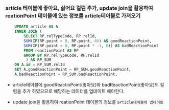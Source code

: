 ### article 테이블에 좋아요, 싫어요 컬럼 추가, update join을 활용하여 reationPoint 테이블에 있는 정보를 article테이블로 가져오기

```sql
    UPDATE article AS A
    INNER JOIN (
        SELECT RP.relTypeCode, RP.relId,
        SUM(IF(RP.point > 0, RP.point, 0)) AS goodReactionPoint,
        SUM(IF(RP.point < 0, RP.point * -1, 0)) AS badReactionPoint
        FROM reactionPoint AS RP
        GROUP BY RP.relTypeCode, RP.relId
   		 ) AS RP_SUM
    ON A.id = RP_SUM.relId
    SET A.goodReactionPoint = RP_SUM.goodReactionPoint,
    A.badReactionPoint = RP_SUM.badReactionPoint;
```

- article테이블에 goodReactioPoint(좋아요)와 badReactionPoint(좋아요)의 컬럼을 추가 하였으므로 해당하는 데이터를 업데이트 해야한다.

- update join을 활용하여 reationPoint 테이블의 정보를 ```article테이블에 업데이트```

  

  
